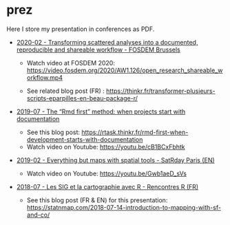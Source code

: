 
<!-- README.md is generated from README.Rmd. Please edit that file -->

# prez

Here I store my presentation in conferences as PDF.

  - [2020-02 - Transforming scattered analyses into a documented,
    reproducible and shareable workflow - FOSDEM
    Brussels](https://github.com/statnmap/prez/blob/master/2020-02_FOSDEM_Rochette_prez.pdf)
    
      - Watch video at FOSDEM 2020: <https://video.fosdem.org/2020/AW1.126/open_research_shareable_workflow.mp4>
    
      - See related blog post (FR) :
        <https://thinkr.fr/transformer-plusieurs-scripts-eparpilles-en-beau-package-r/>

  - [2019-07 - The “Rmd first” method: when projects start with
    documentation](https://github.com/statnmap/prez/blob/master/2019-07_useR_Toulouse.pdf)
    
      - See this blog post:
        <https://rtask.thinkr.fr/rmd-first-when-development-starts-with-documentation>
      - Watch video on Youtube: <https://youtu.be/cB1BCxFbhtk>

  - [2019-02 - Everything but maps with spatial tools - SatRday Paris
    (EN)](https://github.com/statnmap/prez/blob/master/2019-02-22_SatRdays_Paris.pdf)
    
      - Watch video on Youtube: <https://youtu.be/Gwb1aeD_sVs>

  - [2018-07 - Les SIG et la cartographie avec R - Rencontres R
    (FR)](https://github.com/statnmap/prez/blob/master/2018-07-06_RR2018_Statnmap.pdf)
    
      - See this blog post (FR & EN) for this presentation:
        <https://statnmap.com/2018-07-14-introduction-to-mapping-with-sf-and-co/>
